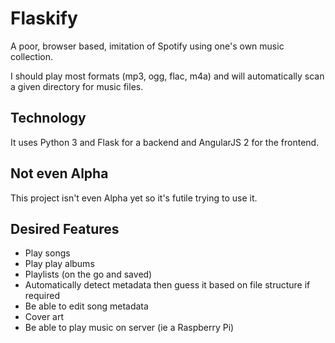 # Flaskify

A poor, browser based, imitation of Spotify using one's own music collection.

I should play most formats (mp3, ogg, flac, m4a) and will automatically scan a given directory for music files.

## Technology

It uses Python 3 and Flask for a backend and AngularJS 2 for the frontend.

## Not even Alpha

This project isn't even Alpha yet so it's futile trying to use it.

## Desired Features

* Play songs
* Play play albums
* Playlists (on the go and saved)
* Automatically detect metadata then guess it based on file structure if required
* Be able to edit song metadata
* Cover art
* Be able to play music on server (ie a Raspberry Pi)
